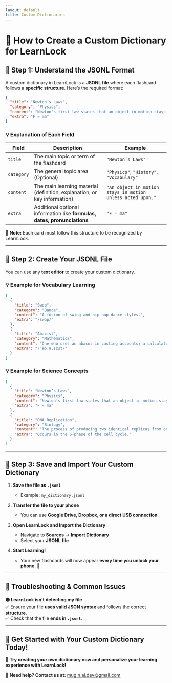 ```yaml
---
layout: default
title: Custom Dictionaries
---
```


# 📝 How to Create a Custom Dictionary for LearnLock  

## 📌 Step 1: Understand the JSONL Format  

A custom dictionary in LearnLock is a **JSONL file** where each flashcard follows a **specific structure**. Here’s the required format:

```json
{
  "title": "Newton’s Laws",
  "category": "Physics",
  "content": "Newton's first law states that an object in motion stays in motion unless acted upon by an external force.",
  "extra": "F = ma"
}
```

### 💡 Explanation of Each Field  

<div class="table-container">
  <table>
    <thead>
      <tr>
        <th>Field</th>
        <th>Description</th>
        <th>Example</th>
      </tr>
    </thead>
    <tbody>
      <tr>
        <td><code>title</code></td>
        <td>The main topic or term of the flashcard</td>
        <td><code>"Newton’s Laws"</code></td>
      </tr>
      <tr>
        <td><code>category</code></td>
        <td>The general topic area (Optional)</td>
        <td><code>"Physics"</code>, <code>"History"</code>, <code>"Vocabulary"</code></td>
      </tr>
      <tr>
        <td><code>content</code></td>
        <td>The main learning material (definition, explanation, or key information)</td>
        <td><code>"An object in motion stays in motion unless acted upon."</code></td>
      </tr>
      <tr>
        <td><code>extra</code></td>
        <td>Additional optional information like <strong>formulas, dates, pronunciations</strong></td>
        <td><code>"F = ma"</code></td>
      </tr>
    </tbody>
  </table>
</div>

📌 **Note:** Each card must follow this structure to be recognized by LearnLock.

---

## 📌 Step 2: Create Your JSONL File  

You can use any **text editor** to create your custom dictionary.

### 💡 Example for Vocabulary Learning  

```json
[
  {
    "title": "Swop",
    "category": "Dance",
    "content": "A fusion of swing and hip-hop dance styles.",
    "extra": "/swɑp/"
  },
  {
    "title": "Abacist",
    "category": "Mathematics",
    "content": "One who uses an abacus in casting accounts; a calculator.",
    "extra": "/ˈæb.ə.sɪst/"
  }
]
```

### 💡 Example for Science Concepts  

```json
[
  {
    "title": "Newton’s Laws",
    "category": "Physics",
    "content": "Newton's first law states that an object in motion stays in motion unless acted upon by an external force.",
    "extra": "F = ma"
  },
  {
    "title": "DNA Replication",
    "category": "Biology",
    "content": "The process of producing two identical replicas from one original DNA molecule.",
    "extra": "Occurs in the S-phase of the cell cycle."
  }
]
```

---

## 📌 Step 3: Save and Import Your Custom Dictionary  

1. **Save the file as `.jsonl`**  
   - Example: `my_dictionary.jsonl`  

2. **Transfer the file to your phone**  
   - You can use **Google Drive, Dropbox, or a direct USB connection**.  

3. **Open LearnLock and Import the Dictionary**  
   - Navigate to **Sources** → **Import Dictionary**  
   - Select your **JSONL file**  

4. **Start Learning!**  
   - Your new flashcards will now appear **every time you unlock your phone**. 🚀

---

## 📌 Troubleshooting & Common Issues  

**🟢 LearnLock isn’t detecting my file**  
✅ Ensure your file **uses valid JSON syntax** and follows the correct **structure**.  
✅ Check that the file **ends in `.jsonl`**.  

---

## 📝 Get Started with Your Custom Dictionary Today!  

🚀 **Try creating your own dictionary now and personalize your learning experience with LearnLock!**  

📩 **Need help? Contact us at:** [mug.n.ai.dev@gmail.com](mailto:mug.n.ai.dev@gmail.com)

